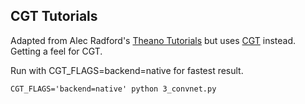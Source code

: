 CGT Tutorials
-------------

Adapted from Alec Radford's [Theano Tutorials]() but uses [CGT]() instead. Getting a feel for CGT.

Run with CGT_FLAGS=backend=native for fastest result.

```
CGT_FLAGS='backend=native' python 3_convnet.py
```

